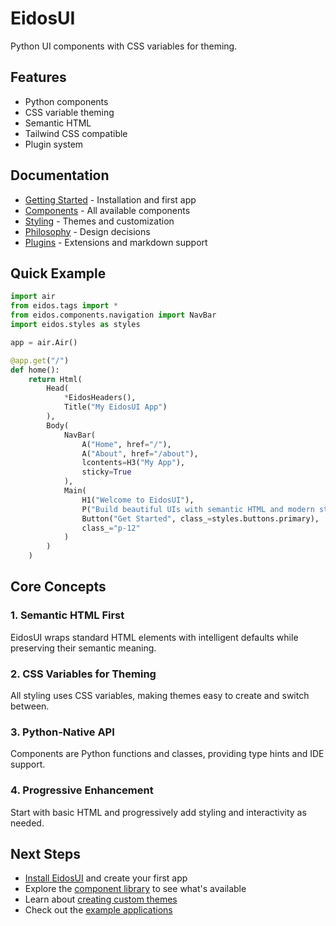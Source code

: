 # EidosUI

Python UI components with CSS variables for theming.

## Features

- Python components
- CSS variable theming
- Semantic HTML
- Tailwind CSS compatible
- Plugin system

## Documentation

- [Getting Started](getting-started.md) - Installation and first app
- [Components](components.md) - All available components
- [Styling](styling.md) - Themes and customization
- [Philosophy](philosophy.md) - Design decisions
- [Plugins](plugins/index.md) - Extensions and markdown support

## Quick Example

```python
import air
from eidos.tags import *
from eidos.components.navigation import NavBar
import eidos.styles as styles

app = air.Air()

@app.get("/")
def home():
    return Html(
        Head(
            *EidosHeaders(),
            Title("My EidosUI App")
        ),
        Body(
            NavBar(
                A("Home", href="/"),
                A("About", href="/about"),
                lcontents=H3("My App"),
                sticky=True
            ),
            Main(
                H1("Welcome to EidosUI"),
                P("Build beautiful UIs with semantic HTML and modern styling."),
                Button("Get Started", class_=styles.buttons.primary),
                class_="p-12"
            )
        )
    )
```

## Core Concepts

### 1. Semantic HTML First
EidosUI wraps standard HTML elements with intelligent defaults while preserving their semantic meaning.

### 2. CSS Variables for Theming
All styling uses CSS variables, making themes easy to create and switch between.

### 3. Python-Native API
Components are Python functions and classes, providing type hints and IDE support.

### 4. Progressive Enhancement
Start with basic HTML and progressively add styling and interactivity as needed.

## Next Steps

- [Install EidosUI](getting-started.md#installation) and create your first app
- Explore the [component library](components.md) to see what's available
- Learn about [creating custom themes](styling.md#custom-themes)
- Check out the [example applications](https://github.com/isaac-flath/EidosUI/tree/main/examples)